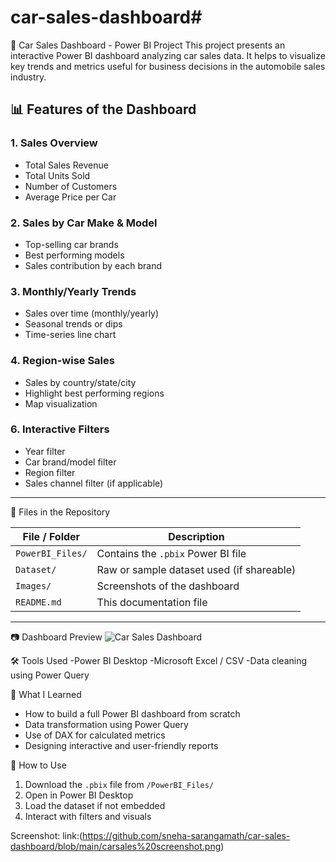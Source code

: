 # car-sales-dashboard# 

🚗 Car Sales Dashboard - Power BI Project
This project presents an interactive Power BI dashboard analyzing car sales data. It helps to visualize key trends and metrics useful for business decisions in the automobile sales industry.

## 📊 Features of the Dashboard

### 1. **Sales Overview**
- Total Sales Revenue
- Total Units Sold
- Number of Customers
- Average Price per Car

### 2. **Sales by Car Make & Model**
- Top-selling car brands
- Best performing models
- Sales contribution by each brand

### 3. **Monthly/Yearly Trends**
- Sales over time (monthly/yearly)
- Seasonal trends or dips
- Time-series line chart

### 4. **Region-wise Sales**
- Sales by country/state/city
- Highlight best performing regions
- Map visualization

### 6. **Interactive Filters**
- Year filter
- Car brand/model filter
- Region filter
- Sales channel filter (if applicable)

---

 📁 Files in the Repository

| File / Folder          | Description |
|------------------------|-------------|
| `PowerBI_Files/`       | Contains the `.pbix` Power BI file |
| `Dataset/`             | Raw or sample dataset used (if shareable) |
| `Images/`              | Screenshots of the dashboard |
| `README.md`            | This documentation file |

---

📷 Dashboard Preview
![Car Sales Dashboard](Images/dashboard_screenshot.png)

  🛠 Tools Used
  -Power BI Desktop
  -Microsoft Excel / CSV
  -Data cleaning using Power Query
 
 🧠 What I Learned
- How to build a full Power BI dashboard from scratch
- Data transformation using Power Query
- Use of DAX for calculated metrics
- Designing interactive and user-friendly reports

📌 How to Use
1. Download the `.pbix` file from `/PowerBI_Files/`
2. Open in Power BI Desktop
3. Load the dataset if not embedded
4. Interact with filters and visuals

Screenshot:
link:(https://github.com/sneha-sarangamath/car-sales-dashboard/blob/main/carsales%20screenshot.png)




